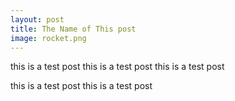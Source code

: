 ```yaml
---
layout: post
title: The Name of This post
image: rocket.png
---
```


this is a test post this is a test post
this is a test post
<!--more-->
this is a test post
this is a test post

